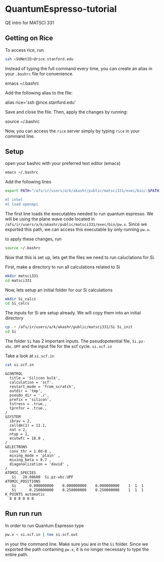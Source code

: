 # QuantumEspresso-tutorial
QE intro for MATSCI 331 
## Getting on  Rice 
To access rice, run 
```bash
ssh <SUNetID>@rice.stanford.edu
```
Instead of typing the full command every time, you can create an alias in your `.bashrc` file for convenience.

emacs ~/.bashrc

Add the following alias to the file:

alias rice='ssh <SUNetID>@rice.stanford.edu'

Save and close the file. Then, apply the changes by running:

source ~/.bashrc

Now, you can access the `rice` server simply by typing `rice` in your command line.

## Setup 

open your bashrc with your preferred text editor (emacs)

```bash
emacs ~/.bashrc
```

Add the following lines 

```bash
export PATH="/afs/ir/users/a/k/akashr/public/matsci331/exec/bin/:$PATH

ml intel
ml load openmpi
```

The first line loads the executables needed to run quantum espresso. We will be using the plane wave code located in `/afs/ir/users/a/k/akashr/public/matsci331/exec/bin/pw.x`. Since we exported this path, we can access this executable by only running `pw.x`.

to apply these changes, run 

```bash
source ~/.bashrc
```
Now that this is set up, lets get the files we need to run caluclations for Si.

First, make a directory to run all calculations related to Si

```bash
mkdir matsci331
cd matsci331
```

Now, lets setup an initial folder for our Si calculations 

```bash
mkdir Si_calcs
cd Si_calcs
```


The inputs for Si are setup already. We will copy them into an initial directory 

```bash
cp -r /afs/ir/users/a/k/akashr/public/matsci331/Si Si_init
cd Si
```

The folder `Si` has 2 important inputs. The pseudopotential file, `Si.pz-vbc.UPF` and the input file for the scf cycle. `si.scf.in`

Take a look at `si.scf.in`

```bash
cat si.scf.in
```

```
&CONTROL
  title = 'Silicon bulk',
  calculation = 'scf',
  restart_mode = 'from_scratch',
  outdir = 'tmp',
  pseudo_dir = './',
  prefix = 'silicon',
  tstress = .true.,
  tprnfor = .true.,
/
&SYSTEM
  ibrav = 2,
  celldm(1) = 11.1,
  nat = 2,
  ntyp = 1,
  ecutwfc = 18.0 ,
/
&ELECTRONS
  conv_thr = 1.0d-8 ,
  mixing_mode = 'plain' ,
  mixing_beta = 0.7 ,
  diagonalization = 'david' ,
/
ATOMIC_SPECIES
   Si   28.08600  Si.pz-vbc.UPF 
ATOMIC_POSITIONS 
   Si      0.000000000    0.000000000    0.000000000    1  1  1 
   Si      0.250000000    0.250000000    0.250000000    1  1  1
K_POINTS automatic
  8 8 8 0 0 0
```

## Run run run 

In order to run Quantum Espresso type 


```bash
pw.x < si.scf.in | tee si.scf.out
```
in your the command line. Make sure you are in the `Si` folder. Since we exported the path containing `pw.x`, it is no longer necessary to type the entire path. 


